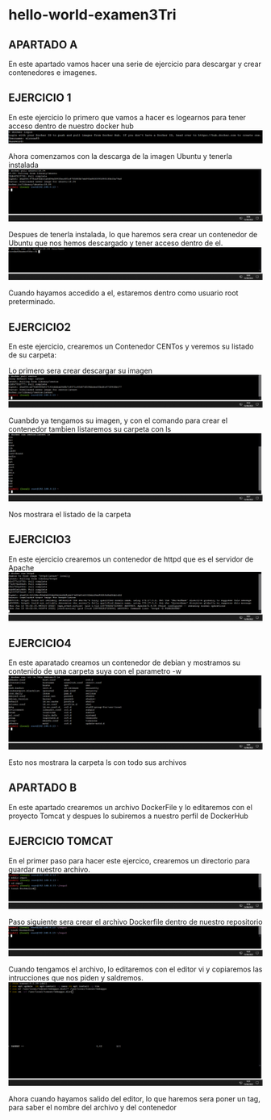 # hello-world-examen3Tri

## APARTADO A

En este apartado vamos hacer una serie de ejercicio para descargar y crear contenedores e imagenes.


## EJERCICIO 1
En este ejercicio lo primero que vamos a hacer es logearnos para tener acceso dentro de nuestro docker hub
![Login](https://github.com/AlejandroRocaMateu/hello-world-examen3Tri/blob/6b2842d2a1131b4532e5ae16381809a862abb6b3/CapturaLogin.PNG)

Ahora comenzamos con la descarga de la imagen Ubuntu y tenerla instalada
![Descarga](https://github.com/AlejandroRocaMateu/hello-world-examen3Tri/blob/168f9ed28e9e6e25b05878baab70dfb4a8b123da/CapturaUbuntu.PNG)

Despues de tenerla instalada, lo que haremos sera crear un contenedor de Ubuntu que nos hemos descargado y tener acceso dentro de el.
![Crear Contenedor](https://github.com/AlejandroRocaMateu/hello-world-examen3Tri/blob/68cbf48ea13d03c7d05956aa49811dacfbf5003e/CapturaContenedor.PNG)

Cuando hayamos accedido a el, estaremos dentro como usuario root preterminado.



## EJERCICIO2
En este ejercicio, crearemos un Contenedor CENTos y veremos su listado de su carpeta:

Lo primero sera crear descargar su imagen
![IMAGEN](https://github.com/AlejandroRocaMateu/hello-world-examen3Tri/blob/a1d20dede23f1f6f75553d55b624e4333770e9f6/CapturaCentos.PNG)

Cuanbdo ya tengamos su imagen, y con el comando para crear el contenedor tambien listaremos su carpeta con ls
![Crear su contenedor](https://github.com/AlejandroRocaMateu/hello-world-examen3Tri/blob/95d856a7b23bdf2b9ba795984d2a621f2579f8ac/CapturaCentosls.PNG)

Nos mostrara el listado de la carpeta

## EJERCICIO3
En este ejercicio crearemos un contenedor de httpd que es el servidor de Apache
![Crear Contenedor](https://github.com/AlejandroRocaMateu/hello-world-examen3Tri/blob/9d4df8d0d23dffe605436d8e3b6497a51b694f13/Capturahttpd.PNG)


## EJERCICIO4
En este aparatado creamos un contenedor de debian y mostramos su contenido de una carpeta suya con el parametro -w
![Mostrar su contenido](https://github.com/AlejandroRocaMateu/hello-world-examen3Tri/blob/1275ec21bc26c92151869704e00d701538804381/CapturaDebian.PNG)

Esto nos mostrara la carpeta ls con todo sus archivos

## APARTADO B

En este apartado crearemos un archivo DockerFile y lo editaremos con el proyecto Tomcat y despues lo subiremos a nuestro perfil de DockerHub

## EJERCICIO TOMCAT

En el primer paso para hacer este ejercico, crearemos un directorio para guardar nuestro archivo.
![](https://github.com/AlejandroRocaMateu/hello-world-examen3Tri/blob/8a363148188f643becfe3ba1b20120c122ee5a09/CapturaMk.PNG)

Paso siguiente sera crear el archivo Dockerfile dentro de nuestro repositorio
![](https://github.com/AlejandroRocaMateu/hello-world-examen3Tri/blob/0e135e37eec5b7e3ee3d4146bcfff473a2711074/Capturatouch.PNG)


Cuando tengamos el archivo, lo editaremos con el editor vi y copiaremos las intrucciones que nos piden y saldremos.
![](https://github.com/AlejandroRocaMateu/hello-world-examen3Tri/blob/14e8e72668367b6c3c27df2e43a8588f98c851df/Capturavi.PNG)

Ahora cuando hayamos salido del editor, lo que haremos sera poner un tag, para saber el nombre del archivo y del contenedor
![]()

